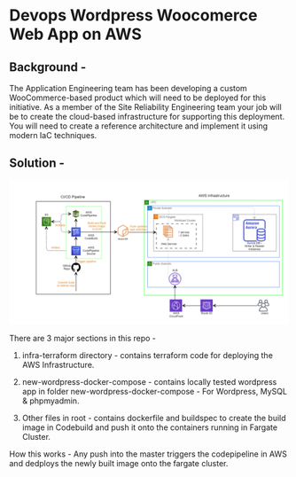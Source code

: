 # Devops Wordpress Woocomerce Web App on AWS

## Background - 
The Application Engineering team has been developing a custom WooCommerce-based product which will need to be deployed for this initiative. As a member of the Site Reliability Engineering team your job will be to create the cloud-based infrastructure for supporting this deployment. You will need to create a reference architecture and implement it using modern IaC techniques.

## Solution - 
![Architecture Diagram](./Architecture-Diagram.png)

There are 3 major sections in this repo -

1) infra-terraform directory - contains terraform code for deploying the AWS Infrastructure.

2) new-wordpress-docker-compose - contains locally tested wordpress app in folder new-wordpress-docker-compose - For Wordpress, MySQL & phpmyadmin.

3) Other files in root - contains dockerfile and buildspec to create the build image in Codebuild and push it onto the containers running in Fargate Cluster.

How this works - Any push into the master triggers the codepipeline in AWS and dedploys the newly built image onto the fargate cluster.